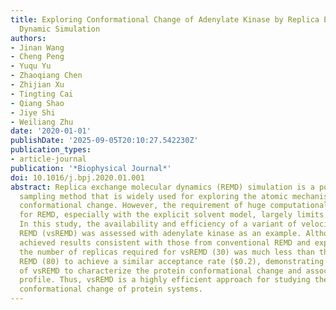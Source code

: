 ```yaml
---
title: Exploring Conformational Change of Adenylate Kinase by Replica Exchange Molecular
  Dynamic Simulation
authors:
- Jinan Wang
- Cheng Peng
- Yuqu Yu
- Zhaoqiang Chen
- Zhijian Xu
- Tingting Cai
- Qiang Shao
- Jiye Shi
- Weiliang Zhu
date: '2020-01-01'
publishDate: '2025-09-05T20:10:27.542230Z'
publication_types:
- article-journal
publication: '*Biophysical Journal*'
doi: 10.1016/j.bpj.2020.01.001
abstract: Replica exchange molecular dynamics (REMD) simulation is a popular enhanced
  sampling method that is widely used for exploring the atomic mechanism of protein
  conformational change. However, the requirement of huge computational resources
  for REMD, especially with the explicit solvent model, largely limits its application.
  In this study, the availability and efficiency of a variant of velocity-scaling
  REMD (vsREMD) was assessed with adenylate kinase as an example. Although vsREMD
  achieved results consistent with those from conventional REMD and experimental studies,
  the number of replicas required for vsREMD (30) was much less than that for conventional
  REMD (80) to achieve a similar acceptance rate ($0.2), demonstrating high efficiency
  of vsREMD to characterize the protein conformational change and associated free-energy
  profile. Thus, vsREMD is a highly efficient approach for studying the large-scale
  conformational change of protein systems.
---
```

